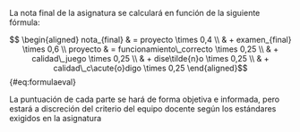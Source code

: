 La nota final de la asignatura se calculará en función de la siguiente fórmula:

$$ \begin{aligned}
nota_{final} & = proyecto \times 0,4 \\
             & + examen_{final} \times 0,6 \\
proyecto & = funcionamiento\_correcto \times 0,25 \\
         & + calidad\_juego \times 0,25 \\
         & + dise\tilde{n}o \times 0,25 \\
         & + calidad\_c\acute{o}digo \times 0,25
\end{aligned}$${#eq:formulaeval}

La puntuación de cada parte se hará de forma objetiva e informada, pero estará a discreción del criterio del equipo docente según los estándares exigidos en la asignatura